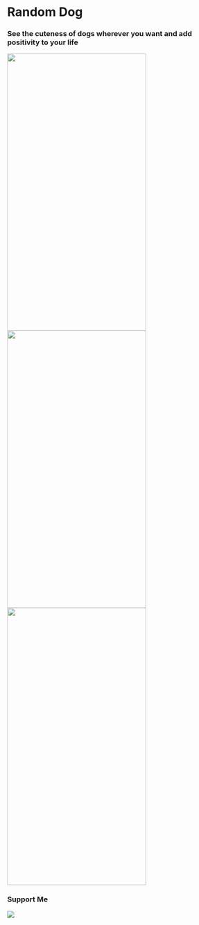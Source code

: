 # Random Dog

### See the cuteness of dogs wherever you want and add positivity to your life

<img src="https://user-images.githubusercontent.com/75522456/183608064-df8464a5-c730-4b49-999a-a9a3cf34002a.png" width="320" height="640"> <img src="https://user-images.githubusercontent.com/75522456/183610054-45b8f078-0270-4aa4-8b02-ab04b301b02c.png" width="320" height="640"> <img src="https://user-images.githubusercontent.com/75522456/183610066-5e81840b-beca-4f53-b5e0-d74f5415fa56.png" width="320" height="640">




### Support Me

<a href="https://www.buymeacoffee.com/eftekin"><img src="https://img.buymeacoffee.com/button-api/?text=Buy me a coffee&emoji=&slug=eftekin&button_colour=FFDD00&font_colour=000000&font_family=Cookie&outline_colour=000000&coffee_colour=ffffff" /></a>
